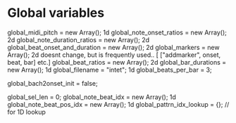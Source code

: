 # Global variables

global_midi_pitch = new Array(); 1d
global_note_onset_ratios = new Array(); 2d
global_note_duration_ratios = new Array(); 2d
global_beat_onset_and_duration = new Array(); 2d
global_markers = new Array(); 2d doesnt change, but is frequently used.. [ ["addmarker", onset, beat, bar] etc.]
global_beat_ratios = new Array(); 2d
global_bar_durations = new Array(); 1d
global_filename = "intet"; 1d
global_beats_per_bar = 3; 

global_bach2onset_init = false;

global_sel_len = 0;
global_note_beat_idx = new Array(); 1d
global_note_beat_pos_idx = new Array(); 1d
global_pattrn_idx_lookup = {}; // for 1D lookup